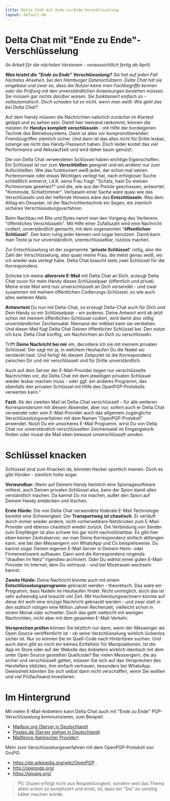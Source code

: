 ```yaml
---
title: Delta Chat mit Ende-zu-Ende-Verschlüsselung
layout: default-de
---
```


# Delta Chat mit "Ende zu Ende"-Verschlüsselung

_(In Arbeit für die nächsten Versionen - voraussichtlich fertig ab April)_  

_**Was leistet die "Ende zu Ende" Verschlüsselung?** Sie hat auf jeden Fall höchstes Ansehen, bei den Hamburger Datenschützern. Delta Chat hat sie eingebaut und zwar so, dass die Nutzer keine irren Fachbegriffe kennen oder die Prüfung mit den unverständlichen Anweisungen bestehen müssen. Sie müssen gar nichts darüber wissen. Sie funktioniert einfach so - vollautomatisch. Doch schaden tut es nicht, wenn man weiß: Wie geht das bei Delta Chat?_ 

Auf dem Handy müssen die Nachrichten natürlich zunächst im Klartext getippt und zu sehen sein. Damit hier niemand rankommt, können die meisten ihr **Handys komplett verschlüsseln** - mit Hilfe der bordeigenen Technik des Betriebssystems. Dann ist alles vor kompromittierenden Fremdzugriffen ziemlich sicher. Und dann ist das alles nicht für Dritte lesbar, solange sie nicht das Handy-Passwort haben. Doch leider kostet das viel Performance und Akkulaufzeit und wird daher kaum genutzt. 

Die von Delta Chat verwendeten Schlüssel haben wichtige Eigenschaften. Ein Schlüssel ist nur zum **Verschließen** geeignet und ein anderer nur zum Aufschließen. Wie das funktioniert weiß jeder, der schon mal seinen Portemonnaie oder etwas Wichtiges verlegt hat, nach erfolgloser Suche schließlich entnervt, i.d.R. seine Frau fragt: "Schatz, hast Du meinen Portmonnaie gesehen?" und die, wie aus der Pistole geschossen, antwortet: "Kommode, Schlafzimmer". Verbaseln einer Sache wäre quasi wie das Verschlüsseln und der helfende Hinweis wäre das **Entschlüsseln**. Was dem Alltag ein Desaster, ist der Nachrichtentechnik ein Segen, ein ziemlich sicheres Verschlüsselungsverfahren. 

Beim Nachbau mit Bits und Bytes nennt man den Vorgang des Verlierens "öffentliches Verschlüsseln". Mit Hilfe einer Zufallszahl wird eine Nachricht codiert, unverständlich gemacht, mit dem sogenannten "**öffentlichen Schlüssel**". Den kann ruhig jeder kennen und sogar benutzen. Damit kann man Texte ja nur unverständlich, unentschlüsselbar, nutzlos machen.  

Zur Entschlüsselung ist der sogenannte "**private Schlüssel**" nötig, also die Zahl der Verschlüsselung, also quasi meine Frau, die meist genau weiß, wo ich wieder was verlegt habe. Delta Chat braucht stets zwei Schlüssel für die Korrespondenz.

Schicke ich meine **allererste E-Mail** mit Delta Chat an Dich, erzeugt Delta Chat zuvor für mein Handy dieses Schlüsselpaar (öffentlich und privat). Meine erste Mail wird nun unverschlüsselt an Dich versendet - und zwar zusammen mit meinem öffentlichen Codierungs-Schlüssel, so wie auch alles weiteren Mails. 

**Antwortest** Du nun mit Delta-Chat, so erzeugt Delta-Chat auch für Dich und Dein Handy so ein Schlüsselpaar - ein anderes. Deine Antwort wird ab jetzt schon mit meinem öffentlichen Schlüssel codiert, wird damit also völlig unverständlicher Zeichensalat. Niemand der mitliest kann sie verstehen. Und dieser Mail fügt Delta Chat Deinen öffentlicher Schlüssel bei. Den nutze ich bzw. Delta Chat künftig, um Nachrichten an Dich zu verschlüsseln. 

Trifft **Deine Nachricht bei mir** ein, decodiere ich sie mit meinem privaten Schlüssel. Der sagt mir ja, in welchem Heuhaufen Du die Nadel wo versteckt hast. Und fertig! Ab diesem Zeitpunkt ist die Korrespondenz zwischen Dir und mir verschlüsselt und für Dritte unverständlich. 

Auch auf dem Server der E-Mail-Provider liegen nur verschlüsselte Nachrichten vor, die Delta Chat mit dem jeweiligen privaten Schlüssel wieder lesbar machen muss - oder ggf. ein anderes Programm, das ebenfalls den privaten Schlüssel mit Hilfe des OpenPGP-Protokolls verwerten kann."

**Fazit**: Ab der zweiten Mail ist Delta-Chat verschlüsselt - für alle weiteren Korrespondenzen mit diesem Absender, aber nur, sofern auch er Delta Chat verwendet oder sein E-Mail-Provider auch das allgemein zugängliche Verschlüsselungsverfahren mit dem Namen "OpenPGP-Protokoll" anwendet. Nutzt Du ein unsicheres E-Mail Programm, wirst Du von Delta Chat nur unverständlich verschlüsselten Zeichensalat im Eingangskorb finden oder musst die Mail eben bewusst unverschlüsselt senden. 


# Schlüssel knacken

Schlüssel sind zum Knacken da, könnten Hacker sportlich meinen. Doch es gibt Hürden - ziemlich hohe sogar. 

**Verwundbar:** Wenn auf Deinem Handy heimlich eine Spionagesoftware mitliest, auch Deinen privaten Schlüssel also, kann der Spion damit alles verständlich machen. Da kannst Du nix machen, außer den Spion auf Deinem Handy entdecken und löschen.  

**Erste Hürde:** Die von Delta Chat verwendete föderale E-Mail Technologie bereitet eine Schwierigkeit. Der **Transportweg ist chaotisch**. Er verläuft durch immer wieder andere, nicht vorhersehbare Netzknoten zum E-Mail-Provider und ebenso chaotisch wieder zurück. Die Verbindung von Sender zum Empfänger ist also schwer bis gar nicht nachvollziehbar. Es gibt hier eben keinen Zentralserver, wo man Deine Korrespondenz einfach abfangen kann, wie bei den Messengern von WhatsApp und Co beispielsweise. Du kannst sogar Deinen eigenen E-Mail Server in Deinem Heim- oder Firmennetzwerk aufbauen. Dann wird die Korrespondenz nirgends "draußen im Netz" irgendwo archiviert. Oder Du wählst einen guten E-Mail-Provider im Internet, dem Du vertraust - und bei Misstrauen wechseln kannst. 

**Zweite Hürde:** Deine Nachricht könnte auch mit einem **Entschlüsselungsprogramm** geknackt werden - theoretisch. Das wäre ein Programm, dass Nadeln im Heuhaufen findet. Nicht unmöglich, doch das ist sehr aufwendig und braucht viel Zeit. Mit Hochleistungsrechnern könnte auf diese Art wohl eine einzige Nachricht geknackt werden - und zwar statt in den statisch nötigen eine Million Jahren Rechenzeit, vielleicht schon in einem Monat oder schneller. Doch das geht vielleicht mit wenigen Nachrichten, nicht aber mit dem gesamten E-Mail-Verkehr. 

**Versprechen prüfen** können Sie letztlich nur dann, wenn der Messenger als Open Source veröffentlicht ist - ob seine Verschlüsselung wirklich lückenlos sicher ist. Nur so können Sie im Quell-Code nach Hintertüren suchen. Und auch dann gibt es noch ein kleines Einfallstor für Manipulationen. Ist die App im Store oder auf der Website des Anbieters wirklich identisch mit dem unter Open Source gestellten Quellcode? Bei vielen Messengern, die als sicher und verschlüsselt gelten, müssen Sie sich auf das Versprechen des Herstellers stützten, ihm einfach vertrauen, besonders bei WhatsApp. Gewissheit könnten Sie sich selbst dann nicht verschaffen, wenn Sie wollten und viel Prüfaufwand investieren. 


# Im Hintergrund

Mit vielen E-Mail-Anbietern kann Delta Chat auch mit "Ende zu Ende" PGP-Verschlüsselung kommunizieren, zum Beispiel:

- [Mailbox.org (Server in Deutschland)](https://mailbox.org) 
- [Posteo.de (Server stehen in Deutschland)](https://posteo.de/de)
- [Mailfence (belgischer Provider)](https://mailfence.com/index.jsp)

Mehr zum Verschlüsselungsverfahren mit dem OpenPGP-Protokoll von GruPG: 

- https://de.wikipedia.org/wiki/OpenPGP , 
- http://openpgp.org/
- https://gnupg.org/

>PS: Duzen erfolgt nicht aus Respektlosigkeit, sondern weil das Thema allein schon so kompliziert und ernst, ist, dass ein "Sie" es unnötig kälter machen würde. 
